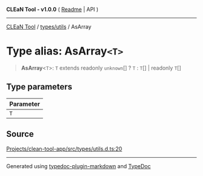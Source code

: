 **CLEaN Tool - v1.0.0** ( [Readme](../../../README.md) \| API )

***

[CLEaN Tool](../../../modules.md) / [types/utils](../README.md) / AsArray

# Type alias: AsArray`<T>`

> **AsArray**\<`T`\>: `T` extends readonly `unknown`[] ? `T` : `T`[] \| readonly `T`[]

## Type parameters

| Parameter |
| :------ |
| `T` |

## Source

[Projects/clean-tool-app/src/types/utils.d.ts:20](https://github.com/yuckyh/clean-tool-app/)

***

Generated using [typedoc-plugin-markdown](https://www.npmjs.com/package/typedoc-plugin-markdown) and [TypeDoc](https://typedoc.org/)
